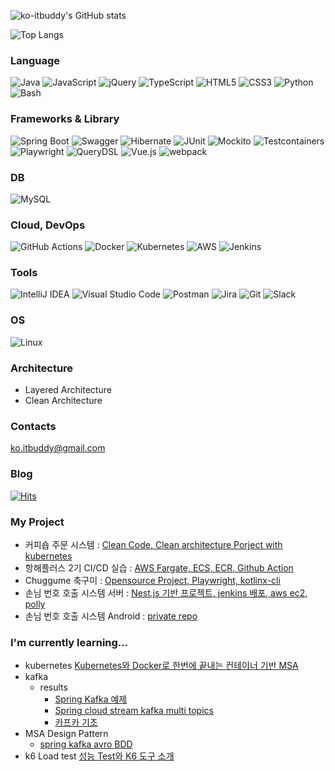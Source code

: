 ![ko-itbuddy's GitHub stats](https://github-readme-stats.vercel.app/api?username=ko-itbuddy&show_icons=true&theme=radical)

![Top Langs](https://github-readme-stats.vercel.app/api/top-langs/?username=ko-itbuddy&layout=compact&theme=radical&hide=TSQL,Tcl,QML,C,Python,ASP,C%23,C%2B%2B)

### Language
![Java](https://img.shields.io/badge/java-%23ED8B00.svg?style=for-the-badge&logo=openjdk&logoColor=white)
![JavaScript](https://img.shields.io/badge/javascript-%23323330.svg?style=for-the-badge&logo=javascript&logoColor=%23F7DF1E)
![jQuery](https://img.shields.io/badge/jquery-%230769AD.svg?style=for-the-badge&logo=jquery&logoColor=white)
![TypeScript](https://img.shields.io/badge/typescript-%23007ACC.svg?style=for-the-badge&logo=typescript&logoColor=white)
![HTML5](https://img.shields.io/badge/html5-%23E34F26.svg?style=for-the-badge&logo=html5&logoColor=white)
![CSS3](https://img.shields.io/badge/css3-%231572B6.svg?style=for-the-badge&logo=css3&logoColor=white)
![Python](https://img.shields.io/badge/python-3670A0?style=for-the-badge&logo=python&logoColor=ffdd54)
![Bash](https://img.shields.io/badge/bash-%23121011.svg?style=for-the-badge&logo=gnu-bash&logoColor=white)

### Frameworks & Library
![Spring Boot](https://img.shields.io/badge/Spring%20Boot-F2F4F9?style=for-the-badge&logo=spring-boot)
![Swagger](https://img.shields.io/badge/-Swagger-%23Clojure?style=for-the-badge&logo=swagger&logoColor=white)
![Hibernate](https://img.shields.io/badge/Hibernate-59666C?style=for-the-badge&logo=Hibernate&logoColor=white)
![JUnit](https://img.shields.io/badge/JUnit-25A162?style=for-the-badge&logo=JUnit5&logoColor=white)
![Mockito](https://img.shields.io/badge/Mockito-25A162?style=for-the-badge&logo=Mockito&logoColor=white)
![Testcontainers](https://img.shields.io/badge/Testcontainers-25A162?style=for-the-badge&logo=Testcontainers&logoColor=white)
![Playwright](https://img.shields.io/badge/Playwright-25A162?style=for-the-badge&logo=Playwright&logoColor=white)
![QueryDSL](https://img.shields.io/badge/QueryDSL-25A162?style=for-the-badge&logo=QueryDSL&logoColor=white)
![Vue.js](https://img.shields.io/badge/Vue.js-35495E?style=for-the-badge&logo=vuedotjs&logoColor=4FC08D)
![webpack](https://img.shields.io/badge/webpack-%238DD6F9.svg?style=for-the-badge&logo=webpack&logoColor=black)

### DB
![MySQL](https://img.shields.io/badge/mysql-4479A1.svg?style=for-the-badge&logo=mysql&logoColor=white)


### Cloud, DevOps
![GitHub Actions](https://img.shields.io/badge/github%20actions-%232671E5.svg?style=for-the-badge&logo=githubactions&logoColor=white)
![Docker](https://img.shields.io/badge/docker-%230db7ed.svg?style=for-the-badge&logo=docker&logoColor=white)
![Kubernetes](https://img.shields.io/badge/kubernetes-%23326ce5.svg?style=for-the-badge&logo=kubernetes&logoColor=white)
![AWS](https://img.shields.io/badge/AWS-%23FF9900.svg?style=for-the-badge&logo=amazon-aws&logoColor=white)
![Jenkins](https://img.shields.io/badge/jenkins-%232C5263.svg?style=for-the-badge&logo=jenkins&logoColor=white)


### Tools
![IntelliJ IDEA](https://img.shields.io/badge/IntelliJIDEA-000000.svg?style=for-the-badge&logo=intellij-idea&logoColor=white)
![Visual Studio Code](https://img.shields.io/badge/Visual%20Studio%20Code-0078d7.svg?style=for-the-badge&logo=visual-studio-code&logoColor=white)
![Postman](https://img.shields.io/badge/Postman-FF6C37?style=for-the-badge&logo=postman&logoColor=white)
![Jira](https://img.shields.io/badge/jira-%230A0FFF.svg?style=for-the-badge&logo=jira&logoColor=white)
![Git](https://img.shields.io/badge/git-%23F05033.svg?style=for-the-badge&logo=git&logoColor=white)
![Slack](https://img.shields.io/badge/Slack-4A154B?style=for-the-badge&logo=slack&logoColor=white)

### OS
![Linux](https://img.shields.io/badge/Linux-FCC624?style=for-the-badge&logo=linux&logoColor=black)


### Architecture
- Layered Architecture
- Clean Architecture

### 

### Contacts
ko.itbuddy@gmail.com

### Blog
[![Hits](https://hits.seeyoufarm.com/api/count/incr/badge.svg?url=https%3A%2F%2Fvelog.io%2F%40itbuddy%2Fposts&count_bg=%2379C83D&title_bg=%23555555&icon=&icon_color=%23E7E7E7&title=velog&edge_flat=false)](https://hits.seeyoufarm.com)


### My Project
- 커피숍 주문 시스템 : [Clean Code, Clean architecture Porject with kubernetes](https://github.com/ko-itbuddy/coffee-shop)
- 항해플러스 2기 CI/CD 실습 : [AWS Fargate, ECS, ECR, Github Action](https://github.com/ko-itbuddy/hanghea-0010/tree/main/.github)
- Chuggume 축구미 : [Opensource Project, Playwright, kotlinx-cli ](https://github.com/CHUGGU-ME/CHUGGU-ME-v2) 
- 손님 번호 호출 시스템 서버 : [Nest.js 기반 프로젝트, jenkins 배포, aws ec2, polly](https://github.com/ko-itbuddy/nestjs-broadcast_speaker)
- 손님 번호 호출 시스템 Android : [private repo](https://github.com/ko-itbuddy/BroadcastSpeaker_mobile)

### I'm currently learning...
- kubernetes [Kubernetes와 Docker로 한번에 끝내는 컨테이너 기반 MSA](https://storage.googleapis.com/static.fastcampus.co.kr/prod/uploads/202208/075729-717/[%ED%8C%A8%EC%8A%A4%ED%8A%B8%EC%BA%A0%ED%8D%BC%EC%8A%A4]-%EA%B5%90%EC%9C%A1%EA%B3%BC%EC%A0%95%EC%86%8C%EA%B0%9C%EC%84%9C-%EC%B4%88%EA%B2%A9%EC%B0%A8-%ED%8C%A8%ED%82%A4%EC%A7%80--kubernetes%EC%99%80-docker%EB%A1%9C-%ED%95%9C-%EB%B2%88%EC%97%90-%EB%81%9D%EB%82%B4%EB%8A%94-%EC%BB%A8%ED%85%8C%EC%9D%B4%EB%84%88-%EA%B8%B0%EB%B0%98-msa-.pdf)
- kafka
  - results
    - [Spring Kafka 예제](https://github.com/ko-itbuddy/spring-kafka)
    - [Spring cloud stream kafka multi topics](https://github.com/ko-itbuddy/spring-stream-kafka)
    - [카프카 기초](https://github.com/ko-itbuddy/kafka-study)
- MSA Design Pattern
    - [spring kafka avro BDD](https://github.com/ko-itbuddy/spring-kafka-avro)
- k6 Load test [성능 Test와 K6 도구 소개](https://github.com/schooldevops/k6-tutorials/blob/main/UsingK6/99_K6_Seminar.md)


<!--
**ko-itbuddy/ko-itbuddy** is a ✨ _special_ ✨ repository because its `README.md` (this file) appears on your GitHub profile.

Here are some ideas to get you started:

- 🔭 I’m currently working on ...
- 🌱 I’m currently learning ...
- 👯 I’m looking to collaborate on ...
- 🤔 I’m looking for help with ...
- 💬 Ask me about ...
- 📫 How to reach me: ...
- 😄 Pronouns: ...
- ⚡ Fun fact: ...
-->
